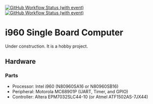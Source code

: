 [![GitHub Workflow Status (with event)](https://img.shields.io/github/actions/workflow/status/nkito/i960_SBC/docker-image.yml?label=docker-image&logo=github&style=flat-square)](https://github.com/nkito/i960_SBC/actions?workflow=docker-image)
[![GitHub Workflow Status (with event)](https://img.shields.io/github/actions/workflow/status/nkito/i960_SBC/build-test.yml?label=sample-binary&logo=github&style=flat-square)](https://github.com/nkito/i960_SBC/actions?workflow=build-test)

# i960 Single Board Computer

Under construction. It is a hobby project.

## Hardware

### Parts

* Processor: Intel i960 (N80960SA16 or N80960SB16)
* Peripheral: Motorola MC68901P (UART, Timer, and GPIO)
* Controller: Altera EPM7032SLC44-10 (or Atmel ATF1502AS-7JX44)

